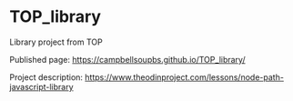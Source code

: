 # TOP_library
Library project from TOP

Published page: https://campbellsoupbs.github.io/TOP_library/

Project description: https://www.theodinproject.com/lessons/node-path-javascript-library
